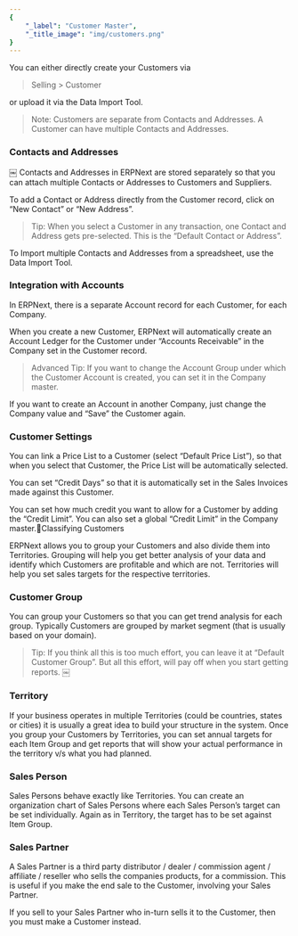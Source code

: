 ```yaml
---
{
	"_label": "Customer Master",
	"_title_image": "img/customers.png"
}
---
```

You can either directly create your Customers via 

> Selling > Customer

or upload it via the Data Import Tool.


> Note: Customers are separate from Contacts and Addresses. A Customer can have multiple Contacts and Addresses.

### Contacts and Addresses
￼
Contacts and Addresses in ERPNext are stored separately so that you can attach multiple Contacts or Addresses to Customers and Suppliers.

To add a Contact or Address directly from the Customer record, click on “New Contact” or “New Address”.

> Tip: When you select a Customer in any transaction, one Contact and Address gets pre-selected. This is the “Default Contact or Address”. 

To Import multiple Contacts and Addresses from a spreadsheet, use the Data Import Tool.

### Integration with Accounts

In ERPNext, there is a separate Account record for each Customer, for each Company.

When you create a new Customer, ERPNext will automatically create an Account Ledger for the Customer under “Accounts Receivable” in the Company set in the Customer record. 

> Advanced Tip: If you want to change the Account Group under which the Customer Account is created, you can set it in the Company master.

If you want to create an Account in another Company, just change the Company value and “Save” the Customer again.

### Customer Settings

You can link a Price List to a Customer (select “Default Price List”), so that when you select that Customer, the Price List will be automatically selected.

You can set “Credit Days” so that it is automatically set in the Sales Invoices made against this Customer.

You can set how much credit you want to allow for a Customer by adding the “Credit Limit”. You can also set a global “Credit Limit” in the Company master.Classifying Customers

ERPNext allows you to group your Customers and also divide them into Territories. Grouping will help you get better analysis of your data and identify which Customers are profitable and which are not. Territories will help you set sales targets for the respective territories.

### Customer Group

You can group your Customers so that you can get trend analysis for each group. Typically Customers are grouped by market segment (that is usually based on your domain).

> Tip: If you think all this is too much effort, you can leave it at “Default Customer Group”. But all this effort, will pay off when you start getting reports.
￼
### Territory

If your business operates in multiple Territories (could be countries, states or cities) it is usually a great idea to build your structure in the system. Once you group your Customers by Territories, you can set annual targets for each Item Group and get reports that will show your actual performance in the territory v/s what you had planned.

### Sales Person

Sales Persons behave exactly like Territories. You can create an organization chart of Sales Persons where each Sales Person’s target can be set individually. Again as in Territory, the target has to be set against Item Group.

### Sales Partner

A Sales Partner is a third party distributor / dealer / commission agent / affiliate / reseller who sells the companies products, for a commission. This is useful if you make the end sale to the Customer, involving your Sales Partner.

If you sell to your Sales Partner who in-turn sells it to the Customer, then you must make a Customer instead.

